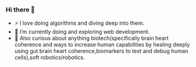 ### Hi there 👋

- ⚡ I love doing algorithms and diving deep into them.
- 🔭 I’m currently doing and exploring web development.
- 🌠 Also curious about anything biotech(specifically brain heart coherence and ways to increase human capabilities by healing deeply using gut brain heart coherence,biomarkers to test and debug human cells),soft robotics/robotics. 


